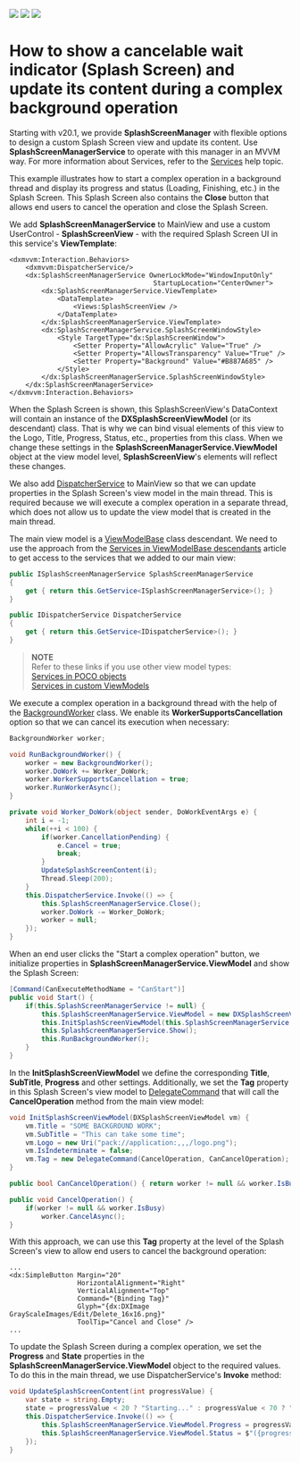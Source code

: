 <!-- default badges list -->
![](https://img.shields.io/endpoint?url=https://codecentral.devexpress.com/api/v1/VersionRange/245378676/22.2.2%2B)
[![](https://img.shields.io/badge/Open_in_DevExpress_Support_Center-FF7200?style=flat-square&logo=DevExpress&logoColor=white)](https://supportcenter.devexpress.com/ticket/details/T868679)
[![](https://img.shields.io/badge/📖_How_to_use_DevExpress_Examples-e9f6fc?style=flat-square)](https://docs.devexpress.com/GeneralInformation/403183)
<!-- default badges end -->
# How to show a cancelable wait indicator (Splash Screen) and update its content during a complex background operation

Starting with v20.1, we provide **SplashScreenManager** with flexible options to design a custom Splash Screen view and update its content. Use **SplashScreenManagerService** to operate with this manager in an MVVM way. For more information about Services, refer to the [Services](https://docs.devexpress.com/WPF/17414/mvvm-framework/services) help topic.

This example illustrates how to start a complex operation in a background thread and display its progress and status (Loading, Finishing, etc.) in the Splash Screen. This Splash Screen also contains the **Close** button that allows end users to cancel the operation and close the Splash Screen.

We add **SplashScreenManagerService** to MainView and use a custom UserControl - **SplashScreenView** - with the required Splash Screen UI in this service's **ViewTemplate**: 

```xaml
<dxmvvm:Interaction.Behaviors>
    <dxmvvm:DispatcherService/>
    <dx:SplashScreenManagerService OwnerLockMode="WindowInputOnly"
                                    StartupLocation="CenterOwner">
        <dx:SplashScreenManagerService.ViewTemplate>
            <DataTemplate>
                <Views:SplashScreenView />
            </DataTemplate>
        </dx:SplashScreenManagerService.ViewTemplate>
        <dx:SplashScreenManagerService.SplashScreenWindowStyle>
            <Style TargetType="dx:SplashScreenWindow">
                <Setter Property="AllowAcrylic" Value="True" />
                <Setter Property="AllowsTransparency" Value="True" />
                <Setter Property="Background" Value="#B887A685" />
            </Style>
        </dx:SplashScreenManagerService.SplashScreenWindowStyle>
    </dx:SplashScreenManagerService>
</dxmvvm:Interaction.Behaviors>
```

When the Splash Screen is shown, this SplashScreenView's DataContext will contain an instance of the **DXSplashScreenViewModel** (or its descendant) class. That is why we can bind visual elements of this view to the Logo, Title, Progress, Status, etc., properties from this class. When we change these settings in the **SplashScreenManagerService.ViewModel** object at the view model level, **SplashScreenView**'s elements will reflect these changes.

We also add [DispatcherService](https://docs.devexpress.com/WPF/113861/mvvm-framework/services/predefined-set/dispatcherservice) to MainView so that we can update properties in the Splash Screen's view model in the main thread. This is required because we will execute a complex operation in a separate thread, which does not allow us to update the view model that is created in the main thread.

The main view model is a [ViewModelBase](https://docs.devexpress.com/WPF/17351/mvvm-framework/viewmodels/viewmodelbase) class descendant. We need to use the approach from the [Services in ViewModelBase descendants](https://docs.devexpress.com/WPF/17446/mvvm-framework/services/services-in-viewmodelbase-descendants) article to get access to the services that we added to our main view:

```cs
public ISplashScreenManagerService SplashScreenManagerService
{
    get { return this.GetService<ISplashScreenManagerService>(); }
}

public IDispatcherService DispatcherService
{
    get { return this.GetService<IDispatcherService>(); }
}

```

> **NOTE**  
> Refer to these links if you use other view model types:  
> [Services in POCO objects](https://docs.devexpress.com/WPF/17447/mvvm-framework/services/services-in-poco-objects)  
> [Services in custom ViewModels](https://docs.devexpress.com/WPF/17450/mvvm-framework/services/services-in-custom-viewmodels)  

We execute a complex operation in a background thread with the help of the [BackgroundWorker](https://docs.microsoft.com/en-us/dotnet/api/system.componentmodel.backgroundworker?view=netframework-4.8) class. We enable its **WorkerSupportsCancellation** option so that we can cancel its execution when necessary: 

```cs
BackgroundWorker worker;

void RunBackgroundWorker() {
    worker = new BackgroundWorker();
    worker.DoWork += Worker_DoWork;
    worker.WorkerSupportsCancellation = true;
    worker.RunWorkerAsync();
}

private void Worker_DoWork(object sender, DoWorkEventArgs e) {
    int i = -1;
    while(++i < 100) {
        if(worker.CancellationPending) {
            e.Cancel = true;
            break;
        }
        UpdateSplashScreenContent(i);
        Thread.Sleep(200);
    }
    this.DispatcherService.Invoke(() => {
        this.SplashScreenManagerService.Close();
        worker.DoWork -= Worker_DoWork;
        worker = null;
    });
}
```

When an end user clicks the "Start a complex operation" button, we initialize properties in **SplashScreenManagerService.ViewModel** and show the Splash Screen:

```cs
[Command(CanExecuteMethodName = "CanStart")]
public void Start() {
    if(this.SplashScreenManagerService != null) {
        this.SplashScreenManagerService.ViewModel = new DXSplashScreenViewModel();
        this.InitSplashScreenViewModel(this.SplashScreenManagerService.ViewModel);
        this.SplashScreenManagerService.Show();
        this.RunBackgroundWorker();
    }
}
```

In the **InitSplashScreenViewModel** we define the corresponding **Title**, **SubTitle**, **Progress** and other settings. Additionally, we set the **Tag** property in this Splash Screen's view model to [DelegateCommand](https://docs.devexpress.com/WPF/17353/mvvm-framework/commands/delegate-commands) that will call the **CancelOperation** method from the main view model:

```cs
void InitSplashScreenViewModel(DXSplashScreenViewModel vm) {
    vm.Title = "SOME BACKGROUND WORK";
    vm.SubTitle = "This can take some time";
    vm.Logo = new Uri("pack://application:,,,/logo.png");
    vm.IsIndeterminate = false;
    vm.Tag = new DelegateCommand(CancelOperation, CanCancelOperation);
}

public bool CanCancelOperation() { return worker != null && worker.IsBusy; }

public void CancelOperation() {
    if(worker != null && worker.IsBusy)
        worker.CancelAsync();
}
```

With this approach, we can use this **Tag** property at the level of the Splash Screen's view to allow end users to cancel the background operation:


```xaml
...
<dx:SimpleButton Margin="20"
                 HorizontalAlignment="Right"
                 VerticalAlignment="Top"
                 Command="{Binding Tag}"
                 Glyph="{dx:DXImage GrayScaleImages/Edit/Delete_16x16.png}"
                 ToolTip="Cancel and Close" />
...
```

To update the Splash Screen during a complex operation, we set the **Progress** and **State** properties in the **SplashScreenManagerService.ViewModel** object to the required values. To do this in the main thread, we use DispatcherService's **Invoke** method:

```cs
void UpdateSplashScreenContent(int progressValue) {
    var state = string.Empty;
    state = progressValue < 20 ? "Starting..." : progressValue < 70 ? "Loading data.." : "Finishing";
    this.DispatcherService.Invoke(() => {
        this.SplashScreenManagerService.ViewModel.Progress = progressValue;
        this.SplashScreenManagerService.ViewModel.Status = $"({progressValue} %) - {state}";
    });
}
```
